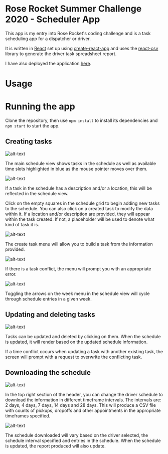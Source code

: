 # Rose Rocket Summer Challenge 2020 - Scheduler App

This app is my entry into Rose Rocket's coding challenge and is a task scheduling app for a dispatcher or driver.

It is written in [React](https://reactjs.org/) set up using [create-react-app](https://github.com/facebook/create-react-app) and uses the [react-csv](https://www.npmjs.com/package/react-csv) library to generate the driver task spreadsheet report.

I have also deployed the application [here](https://rr-summer-2020-kc.herokuapp.com/).

# Usage

# Running the app

Clone the repository, then use `npm install` to install its dependencies and `npm start` to start the app. 

## Creating tasks

![alt-text](https://github.com/kevinconvery/rr-summer-challenge/blob/master/public/images/scheduler-main-view-2.png "Picture of the schedule view with a selected cell highlighted in blue")

The main schedule view shows tasks in the schedule as well as available time slots highlighted in blue as the mouse pointer moves over them.

![alt-text](https://github.com/kevinconvery/rr-summer-challenge/blob/master/public/images/scheduler-main-view-1.png "Picture of the main view with descriptions and/or locations, and also a highlighted cell.")

If a task in the schedule has a description and/or a location, this will be reflected in the schedule view.

Click on the empty squares in the schedule grid to begin adding new tasks to the schedule. You can also click on a created task to modify the data within it. If a location and/or description are provided, they will appear within the task created. If not, a placeholder will be used to denote what kind of task it is.

![alt-text](https://github.com/kevinconvery/rr-summer-challenge/blob/master/public/images/create-task-screen.png "Create task screen")

The create task menu will allow you to build a task from the information provided.

![alt-text](https://github.com/kevinconvery/rr-summer-challenge/blob/master/public/images/create-overwrite-screen.png "Error screen from the create menu")

If there is a task conflict, the menu will prompt you with an appropriate error.

![alt-text](https://github.com/kevinconvery/rr-summer-challenge/blob/master/public/images/toggle-week-menu-image.png "Week toggle menu image.")

Toggling the arrows on the week menu in the schedule view will cycle through schedule entries in a given week.

## Updating and deleting tasks

![alt-text](https://github.com/kevinconvery/rr-summer-challenge/blob/master/public/images/edit-task-screen.png "Edit Task Screen")

Tasks can be updated and deleted by clicking on them. When the schedule is updated, it will render based on the updated schedule information. 

If a time conflict occurs when updating a task with another existing task, the screen will prompt with a request to overwrite the conflicting task.

## Downloading the schedule

![alt-text](https://github.com/kevinconvery/rr-summer-challenge/blob/master/public/images/schedule-download-menu.png "Scheduler Download Menu")

In the top right section of the header, you can change the driver schedule to download the information in different timeframe intervals. The intervals are: 2 days, 4 days, 7 days, 14 days and 28 days. This will produce a CSV file with counts of pickups, dropoffs and other appointments in the appropriate timeframes specified.

![alt-text](https://github.com/kevinconvery/rr-summer-challenge/blob/master/public/images/download-spreadsheet-sample.png "Sample timeframe report for a driver.")

The schedule downloaded will vary based on the driver selected, the schedule interval specified and entries in the schedule. When the schedule is updated, the report produced will also update.
